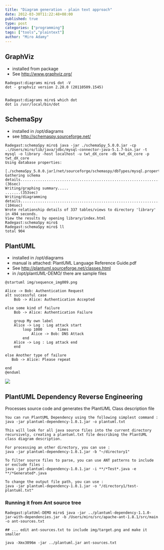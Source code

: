 ```yaml
---
title: "Diagram generation - plain text approach"
date: 2012-03-30T11:22:48+08:00
published: true
type: post
categories: ["programming"]
tags: ["tools","plaintext"]
author: "Miro Adamy"
---
```


## GraphViz

* installed from package
* See <http://www.graphviz.org/>

```
Radegast:diagrams miro$ dot -V
dot - graphviz version 2.28.0 (20110509.1545)
 
 
Radegast:diagrams miro$ which dot
dot is /usr/local/bin/dot
```

## SchemaSpy

* installed in /opt/diagrams
* see <http://schemaspy.sourceforge.net/>

```
Radegast:schemaSpy miro$ java -jar ./schemaSpy_5.0.0.jar -cp .:/Users/miro/lib/java/jdbc/mysql-connector-java-5.1.7-bin.jar -t mysql -o library -host localhost -u twt_dX_core -db twt_dX_core -p twt_dX_core
Using database properties:
  [./schemaSpy_5.0.0.jar]/net/sourceforge/schemaspy/dbTypes/mysql.properties
Gathering schema details....................................................................................................................................................................................................................................................................................................................................................(36sec)
Writing/graphing summary.....
.......(353sec)
Writing/diagramming details.................................................................................................................................................................................................................................................................................................................................................(104sec)
Wrote relationship details of 337 tables/views to directory 'library' in 494 seconds.
View the results by opening library/index.html
Radegast:schemaSpy miro$
Radegast:schemaSpy miro$ ll
total 904
```

## PlantUML

* installed in /opt/diagrams
* manual is attached: PlantUML Language Reference Guide.pdf
* See http://plantuml.sourceforge.net/classes.html
* in /opt/plantUML-DEMO/ there are sample files

```
@startuml img/sequence_img009.png   
  
Alice -> Bob: Authentication Request
alt successful case
    Bob -> Alice: Authentication Accepted
     
else some kind of failure
    Bob -> Alice: Authentication Failure
 
    group My own label
    Alice -> Log : Log attack start
        loop 1000       times
            Alice -> Bob: DNS Attack
        end
    Alice -> Log : Log attack end
    end
     
else Another type of failure
   Bob -> Alice: Please repeat
    
end
@enduml
```

![](/images/sequence_img009.png)

## PlantUML Dependency Reverse Engineering

Processes source code and generates the PlantUML Class description file

```
You can run PlantUML Dependency using the following simplest command :
java -jar plantuml-dependency-1.0.1.jar -o plantuml.txt
 
This will look for all java source files into the current directory recursively, creating a plantuml.txt file describing the PlantUML class diagram description. 
 
For processing an other directory, you can use :
java -jar plantuml-dependency-1.0.1.jar -b "~/directory1"
  
To filter source files to parse, you can use ANT patterns to include or exclude files :
java -jar plantuml-dependency-1.0.1.jar -i **/*Test*.java -e **/*Generated*.java
  
To change the output file path, you can use :
java -jar plantuml-dependency-1.0.1.jar -o "/directory1/test-plantuml.txt"
```

### Running it from Ant source tree

```
Radegast:platUml-DEMO miro$ java -jar ../plantuml-dependency-1.1.0-jar-with-dependencies.jar -b /Users/miro/src/apache-ant-1.8.1/src/main -o ant-sources.txt

## ... edit ant-sources.txt to include img/target.png and make it smaller
  
java -Xmx3096m -jar ../plantuml.jar ant-sources.txt
```
